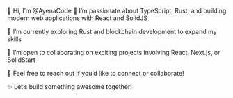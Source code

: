 👋 Hi, I’m @AyenaCode
👀 I’m passionate about TypeScript, Rust, and building modern web applications with React and SolidJS

🌱 I’m currently exploring Rust and blockchain development to expand my skills

💼 I’m open to collaborating on exciting projects involving React, Next.js, or SolidStart

💬 Feel free to reach out if you’d like to connect or collaborate!

✨ Let’s build something awesome together!
